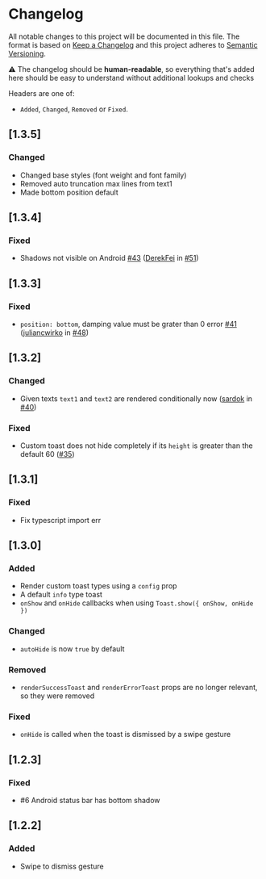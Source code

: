 # Changelog

All notable changes to this project will be documented in this file. The format is based on [Keep a Changelog](http://keepachangelog.com/en/1.0.0/)
and this project adheres to [Semantic Versioning](http://semver.org/spec/v2.0.0.html).

⚠️ The changelog should be **human-readable**, so everything that's added here should be easy to understand without additional lookups and checks

Headers are one of:

- `Added`, `Changed`, `Removed` or `Fixed`.

## [1.3.5]

### Changed

- Changed base styles (font weight and font family)
- Removed auto truncation max lines from text1
- Made bottom position default

## [1.3.4]

### Fixed

- Shadows not visible on Android [#43](https://github.com/calintamas/react-native-toast-message/issues/43) ([DerekFei](https://github.com/DerekFei) in [#51](https://github.com/calintamas/react-native-toast-message/pull/51))

## [1.3.3]

### Fixed

- `position: bottom`, damping value must be grater than 0 error [#41](https://github.com/calintamas/react-native-toast-message/issues/41) ([juliancwirko](https://github.com/juliancwirko) in [#48](https://github.com/calintamas/react-native-toast-message/pull/48))

## [1.3.2]

### Changed

- Given texts `text1` and `text2` are rendered conditionally now ([sardok](https://github.com/sardok) in [#40](https://github.com/calintamas/react-native-toast-message/pull/40))

### Fixed

- Custom toast does not hide completely if its `height` is greater than the default 60 ([#35](https://github.com/calintamas/react-native-toast-message/issues/35))

## [1.3.1]

### Fixed

- Fix typescript import err

## [1.3.0]

### Added

- Render custom toast types using a `config` prop
- A default `info` type toast
- `onShow` and `onHide` callbacks when using `Toast.show({ onShow, onHide })`

### Changed

- `autoHide` is now `true` by default

### Removed

- `renderSuccessToast` and `renderErrorToast` props are no longer relevant, so they were removed

### Fixed

- `onHide` is called when the toast is dismissed by a swipe gesture

## [1.2.3]

### Fixed

- #6 Android status bar has bottom shadow

## [1.2.2]

### Added

- Swipe to dismiss gesture
